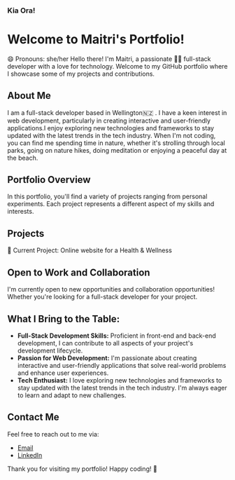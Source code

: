 ### Kia Ora! 
# Welcome to Maitri's Portfolio!

😄 Pronouns: she/her
Hello there! I'm Maitri, a passionate 👩‍💻 full-stack developer with a love for technology. Welcome to my GitHub portfolio where I showcase some of my projects and contributions.

## About Me

I am a full-stack developer based in Wellington🇳🇿 . I have a keen interest in web development, particularly in creating interactive and user-friendly applications.I enjoy exploring new technologies and frameworks to stay updated with the latest trends in the tech industry. When I'm not coding, you can find me spending time in nature, whether it's strolling through local parks, going on nature hikes, doing meditation  or enjoying a peaceful day at the beach.

## Portfolio Overview

In this portfolio, you'll find a variety of projects ranging from personal experiments. Each project represents a different aspect of my skills and interests.

## Projects
🌱 Current Project: Online website for a Health & Wellness 

## Open to Work and Collaboration

I'm currently open to new opportunities and collaboration opportunities! Whether you're looking for a full-stack developer for your project.

## What I Bring to the Table:

- **Full-Stack Development Skills:** Proficient in front-end and back-end development, I can contribute to all aspects of your project's development lifecycle.
- **Passion for Web Development:** I'm passionate about creating interactive and user-friendly applications that solve real-world problems and enhance user experiences.
- **Tech Enthusiast:** I love exploring new technologies and frameworks to stay updated with the latest trends in the tech industry. I'm always eager to learn and adapt to new challenges.

## Contact Me

Feel free to reach out to me via:
- [Email](maitrithakor@gamil.com)
- [LinkedIn](https://www.linkedin.com/in/maitri-thakor/)

Thank you for visiting my portfolio! Happy coding! 🚀
